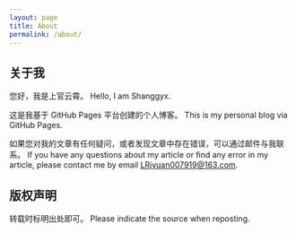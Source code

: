 ```yaml
---
layout: page
title: About
permalink: /about/
---
```


## 关于我

您好，我是上官云霄。
Hello, I am Shanggyx.

这是我基于 GitHub Pages 平台创建的个人博客。
This is my personal blog via GitHub Pages.

如果您对我的文章有任何疑问，或者发现文章中存在错误，可以通过邮件与我联系。
If you have any questions about my article or find any error in my article, please contact me by email LRiyuan007919@163.com.

## 版权声明

转载时标明出处即可。
Please indicate the source when reposting.
